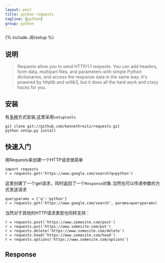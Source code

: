 ```yaml
---
layout: post
title: python requests
tagline: [python] 
group: python
---
```

{% include JB/setup %}

## 说明 ##

> Requests allow you to send HTTP/1.1 requests. You can add headers, form data, multipart files, and parameters with simple Python dictionaries, and access the response data in the same way. It's powered by httplib and urllib3, but it does all the hard work and crazy hacks for you.

## 安装 ##

有[多种](http://www.python-requests.org/en/latest/user/install/)方式安装,这里采用`setuptools`

	git clone git://github.com/kennethreitz/requests.git
	python setup.py install
	
## 快速入门 ##

用Requests来创建一个HTTP请求很简单

	import requests
	r = requests.get('https://www.google.com/search?q=python')

这里创建了一个get请求，同时返回了一个`Response`对象.当然也可以传递参数的方式发送请求

	queryparams = {'q':'python'}
	r = requests.get('https://www.google.com/search', params=queryparams)

当然对于其他的HTTP请求类型也同样支持：

	r = requests.post('https://www.somesite.com/post')
	r = requests.put('https://www.somesite.com/put')
	r = requests.delete('https://www.somesite.com/delete')
	r = requests.head('https://www.somesite.com/head')
	r = requests.options('https://www.somesite.com/options')

## Response ##

 
